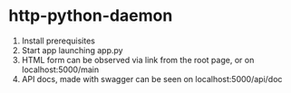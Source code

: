 # http-python-daemon
1. Install prerequisites
2. Start app launching app.py
3. HTML form can be observed via link from the root page, or on localhost:5000/main
4. API docs, made with swagger can be seen on localhost:5000/api/doc
